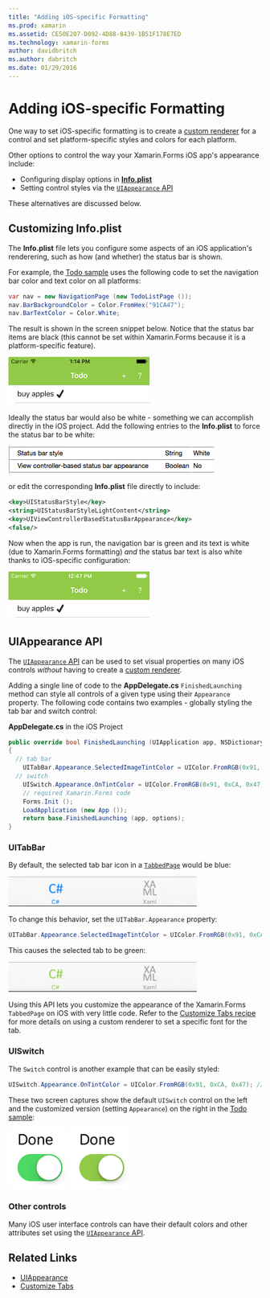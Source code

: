 ```yaml
---
title: "Adding iOS-specific Formatting"
ms.prod: xamarin
ms.assetid: CE50E207-D092-4D88-8439-1B51F178E7ED
ms.technology: xamarin-forms
author: davidbritch
ms.author: dabritch
ms.date: 01/29/2016
---
```


# Adding iOS-specific Formatting

One way to set iOS-specific formatting is to create a
[custom renderer](~/xamarin-forms/app-fundamentals/custom-renderer/index.md) for a control
and set platform-specific styles and colors for each platform.

Other options to control the way your Xamarin.Forms iOS app's appearance include:

* Configuring display options in [**Info.plist**](#info-plist)
* Setting control styles via the [`UIAppearance` API](#uiappearance)

These alternatives are discussed below.

<a name="info-plist"/>

## Customizing Info.plist

The **Info.plist** file lets you configure some aspects of an iOS
application's renderering, such as how (and whether) the status bar is
shown.

For example, the [Todo sample](https://developer.xamarin.com/samples/xamarin-forms/Todo/) uses the following
code to set the navigation bar color and text color on all platforms:

```csharp
var nav = new NavigationPage (new TodoListPage ());
nav.BarBackgroundColor = Color.FromHex("91CA47");
nav.BarTextColor = Color.White;
```

The result is shown in the screen snippet below. Notice that the status bar
items are black (this cannot be set within Xamarin.Forms because it is
a platform-specific feature).

![](theme-images/status-default-sml.png "iOS Theming")

Ideally the status bar would also be white - something we can accomplish
directly in the iOS project. Add the following entries to the **Info.plist** to
force the status bar to be white:

![](theme-images/info-plist.png "iOS Info.plist Entries")

or edit the corresponding **Info.plist** file directly to include:

```xml
<key>UIStatusBarStyle</key>
<string>UIStatusBarStyleLightContent</string>
<key>UIViewControllerBasedStatusBarAppearance</key>
<false/>
```

Now when the app is run, the navigation bar is green and its text is white
(due to Xamarin.Forms formatting) *and* the status bar text is also white
thanks to iOS-specific configuration:

![](theme-images/status-white-sml.png "iOS Theming")

<a name="uiappearance"/>

## UIAppearance API

The [`UIAppearance` API](~/ios/user-interface/ios-ui/introduction-to-the-appearance-api.md)
can be used to set visual properties on many iOS controls
*without* having to create a [custom renderer](~/xamarin-forms/app-fundamentals/custom-renderer/index.md).

Adding a single line of code to the **AppDelegate.cs** `FinishedLaunching`
method can style all controls of a given type using their `Appearance` property. The
following code contains two examples - globally styling the tab bar and switch control:

**AppDelegate.cs** in the iOS Project

```csharp
public override bool FinishedLaunching (UIApplication app, NSDictionary options)
{
  // tab bar
	UITabBar.Appearance.SelectedImageTintColor = UIColor.FromRGB(0x91, 0xCA, 0x47); // green
  // switch
	UISwitch.Appearance.OnTintColor = UIColor.FromRGB(0x91, 0xCA, 0x47); // green
	// required Xamarin.Forms code
	Forms.Init ();
	LoadApplication (new App ());
	return base.FinishedLaunching (app, options);
}
```

### UITabBar

By default, the selected tab bar icon in a
[`TabbedPage`](~/xamarin-forms/app-fundamentals/navigation/tabbed-page.md)
would be blue:

![](theme-images/tabbar-default.png "Default iOS Tab Bar Icon in TabbedPage")

To change this behavior, set the `UITabBar.Appearance` property:

```csharp
UITabBar.Appearance.SelectedImageTintColor = UIColor.FromRGB(0x91, 0xCA, 0x47); // green
```

This causes the selected tab to be green:

![](theme-images/tabbar-custom.png "Green iOS Tab Bar Icon in TabbedPage")

Using this API lets you customize the appearance of the Xamarin.Forms
`TabbedPage` on iOS with very little code. Refer to the
[Customize Tabs recipe](https://developer.xamarin.com/recipes/cross-platform/xamarin-forms/ios/customize-tabs/)
for more details on using a custom renderer to set a specific font for the tab.

### UISwitch

The `Switch` control is another example that can be easily styled:

```csharp
UISwitch.Appearance.OnTintColor = UIColor.FromRGB(0x91, 0xCA, 0x47); // green
```

These two screen captures show the default `UISwitch` control on the left
and the customized version (setting `Appearance`) on the right in the
[Todo sample](https://developer.xamarin.com/samples/xamarin-forms/Todo/):

![](theme-images/switch-default.png "Default UISwitch Color") ![](theme-images/switch-custom.png "Customized UISwitch Color")

### Other controls

Many iOS user interface controls can have their default colors and other attributes set using
the [`UIAppearance` API](~/ios/user-interface/ios-ui/introduction-to-the-appearance-api.md).



## Related Links

- [UIAppearance](~/ios/user-interface/ios-ui/introduction-to-the-appearance-api.md)
- [Customize Tabs](https://developer.xamarin.com/recipes/cross-platform/xamarin-forms/ios/customize-tabs/)
